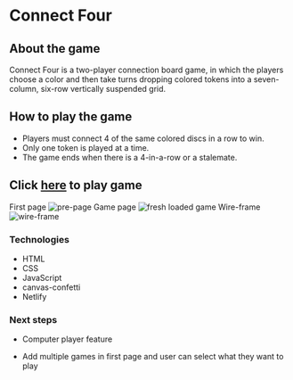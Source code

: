 # Connect Four

## About the game

Connect Four is a two-player connection board game, in which the players choose a color and then take turns dropping colored tokens into a seven-column, six-row vertically suspended grid. 

## How to play the game

* Players must connect 4 of the same colored discs in a row to win.
* Only one token is played at a time.
* The game ends when there is a 4-in-a-row or a stalemate.

## Click [here](https://modest-mestorf-9cc18e.netlify.app/index.html) to play game

First page
![pre-page](https://i.imgur.com/bjzGapO.png)
Game page
![fresh loaded game](https://i.imgur.com/1FuOlEw.png)
Wire-frame
![wire-frame](https://i.imgur.com/jmUafxF.png)

### Technologies
* HTML
* CSS
* JavaScript
* canvas-confetti
* Netlify


### Next steps

 * Computer player feature

 * Add multiple games in first page and user can select what they want to play